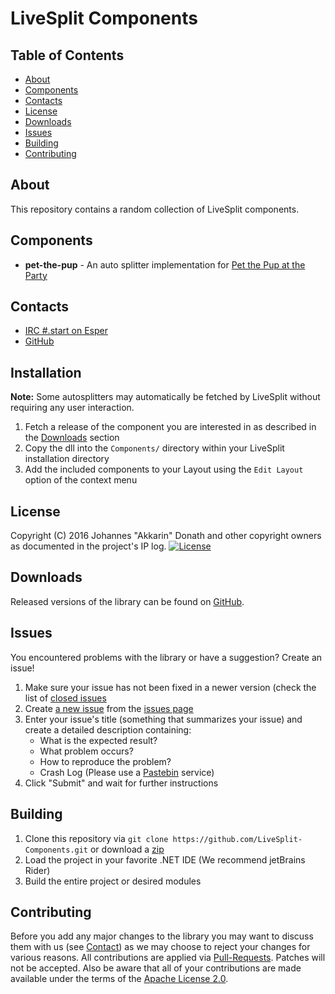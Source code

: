 LiveSplit Components
====================

Table of Contents
-----------------
* [About](#about)
* [Components](#components)
* [Contacts](#contacts)
* [License](#license)
* [Downloads](#downloads)
* [Issues](#issues)
* [Building](#building)
* [Contributing](#contributing)

About
-----

This repository contains a random collection of LiveSplit components.

Components
----------

- **pet-the-pup** - An auto splitter implementation for [Pet the Pup at the Party](https://grey2scale.itch.io/pet-the-pup)

Contacts
--------

* [IRC #.start on Esper](https://webchat.esper.net/?channels=%23%2Estart)
* [GitHub](https://github.com/LiveSplit-Components)

Installation
------------

**Note:** Some autosplitters may automatically be fetched by LiveSplit without requiring any user interaction.

1. Fetch a release of the component you are interested in as described in the [Downloads](#downloads) section
1. Copy the dll into the `Components/` directory within your LiveSplit installation directory
1. Add the included components to your Layout using the `Edit Layout` option of the context menu

License
-------

Copyright (C) 2016 Johannes "Akkarin" Donath and other copyright owners as documented in the project's IP log.
[![License](https://img.shields.io/badge/License-Apache%202.0-blue.svg?style=flat-square)](https://www.apache.org/licenses/LICENSE-2.0.txt)

Downloads
---------

Released versions of the library can be found on [GitHub](https://github.com/LiveSplit-Components/releases).

Issues
------

You encountered problems with the library or have a suggestion? Create an issue!

1. Make sure your issue has not been fixed in a newer version (check the list of [closed issues](https://github.com/LiveSplit-Components/issues?q=is%3Aissue+is%3Aclosed)
1. Create [a new issue](https://github.com/LiveSplit-Components/issues/new) from the [issues page](https://github.com/LiveSplit-Components/issues)
1. Enter your issue's title (something that summarizes your issue) and create a detailed description containing:
   - What is the expected result?
   - What problem occurs?
   - How to reproduce the problem?
   - Crash Log (Please use a [Pastebin](https://gist.github.com) service)
1. Click "Submit" and wait for further instructions

Building
--------

1. Clone this repository via ```git clone https://github.com/LiveSplit-Components.git``` or download a [zip](https://github.com/LiveSplit-Components/archive/master.zip)
1. Load the project in your favorite .NET IDE (We recommend jetBrains Rider)
1. Build the entire project or desired modules

Contributing
------------

Before you add any major changes to the library you may want to discuss them with us (see [Contact](#contact)) as
we may choose to reject your changes for various reasons. All contributions are applied via [Pull-Requests](https://help.github.com/articles/creating-a-pull-request).
Patches will not be accepted. Also be aware that all of your contributions are made available under the terms of the
[Apache License 2.0](https://www.apache.org/licenses/LICENSE-2.0.txt).
